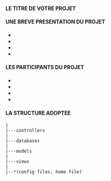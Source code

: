 #### LE TITRE DE VOTRE PROJET

#### UNE BREVE PRESENTATION DU PROJET
*
*
*
*

#### LES PARTICIPANTS DU PROJET
*
*
*
*

#### LA STRUCTURE ADOPTEE
    |
    |---controllers
    |
    |---databases
    |
    |---models
    |
    |---views
    |
    |--*(config files, home file)